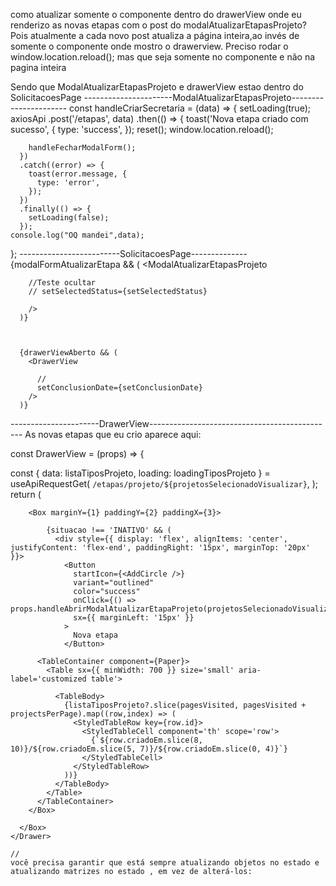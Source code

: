 
como atualizar somente o componente dentro do drawerView onde eu renderizo as novas etapas com o post do modalAtualizarEtapasProjeto?  Pois atualmente a cada novo post atualiza a página inteira,ao invés de somente o componente onde mostro o drawerview. Preciso rodar o window.location.reload(); mas que seja somente no componente e não na pagina inteira

Sendo que ModalAtualizarEtapasProjeto e drawerView estao dentro do SolicitacoesPage
----------------------ModalAtualizarEtapasProjeto----------------------
 const handleCriarSecretaria = (data) => {
    setLoading(true);
    axiosApi
      .post('/etapas', data)
      .then(() => {
        toast('Nova etapa criado com sucesso', {
          type: 'success',
        });
        reset();
        window.location.reload();

        handleFecharModalForm();
      })
      .catch((error) => {
        toast(error.message, {
          type: 'error',
        });
      })
      .finally(() => {
        setLoading(false);
      });
    console.log("OQ mandei",data);
  };
-------------------------SolicitacoesPage--------------
    {modalFormAtualizarEtapa && (
        <ModalAtualizarEtapasProjeto

        //Teste ocultar
        // setSelectedStatus={setSelectedStatus}

        />
      )}



      {drawerViewAberto && (
        <DrawerView
    
          //
          setConclusionDate={setConclusionDate}
        />
      )}
----------------------DrawerView----------------------------------------------
As novas etapas que eu crio aparece aqui:

const DrawerView = (props) => {

  const { data: listaTiposProjeto, loading: loadingTiposProjeto } = useApiRequestGet(
    `/etapas/projeto/${projetosSelecionadoVisualizar}`,
  );
  return (
    <Drawer anchor='right' open={true} onClose={props.handleFecharDrawerView}>
      <Box width='70vw'>


        <Box marginY={1} paddingY={2} paddingX={3}>
      
            {situacao !== 'INATIVO' && (
              <div style={{ display: 'flex', alignItems: 'center', justifyContent: 'flex-end', paddingRight: '15px', marginTop: '20px' }}>
                <Button
                  startIcon={<AddCircle />}
                  variant="outlined"
                  color="success"
                  onClick={() => props.handleAbrirModalAtualizarEtapaProjeto(projetosSelecionadoVisualizar)}
                  sx={{ marginLeft: '15px' }}
                >
                  Nova etapa
                </Button>

          <TableContainer component={Paper}>
            <Table sx={{ minWidth: 700 }} size='small' aria-label='customized table'>
        
              <TableBody>
                {listaTiposProjeto?.slice(pagesVisited, pagesVisited + projectsPerPage).map((row,index) => (
                  <StyledTableRow key={row.id}>
                    <StyledTableCell component='th' scope='row'>
                      {`${row.criadoEm.slice(8, 10)}/${row.criadoEm.slice(5, 7)}/${row.criadoEm.slice(0, 4)}`}
                    </StyledTableCell>  
                  </StyledTableRow>
                ))}
              </TableBody>
            </Table>
          </TableContainer>
        </Box>
     
      </Box>
    </Drawer>

    //
    você precisa garantir que está sempre atualizando objetos no estado e atualizando matrizes no estado , em vez de alterá-los:
